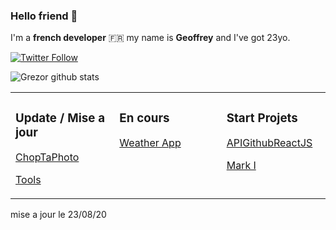 ### Hello friend 👋

I'm a **french developer** :fr: my name is **Geoffrey** and I've got 23yo.

[![Twitter Follow](https://img.shields.io/twitter/follow/Geoffrey_Dev?color=%231DA1F2&label=Follow%20me&logo=Twitter&style=for-the-badge)](https://twitter.com/Geoffrey_Dev)

![Grezor github stats](https://github-readme-stats.vercel.app/api?username=Grezor&show_icons=true&theme=highcontrast)


<table><tr><td valign="top" width="33%">

### Update / Mise a jour
[ChopTaPhoto](https://github.com/Grezor/ChopTaPhoto_2020)

[Tools](https://github.com/Grezor/Tools)

</td><td valign="top" width="34%">

### En cours
[Weather App](https://github.com/Grezor/Weather-App)


</td><td valign="top" width="33%">

### Start Projets
<!-- tils starts -->
[APIGithubReactJS](https://github.com/Grezor/ApiGithubReactJS)

[Mark I](https://github.com/Grezor/Mark-I)
</td>
</td></tr></table>

mise a jour le 23/08/20

